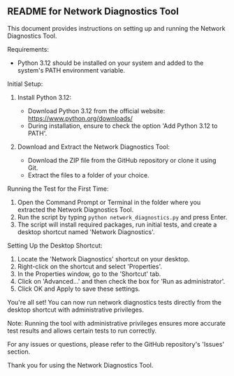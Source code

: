 README for Network Diagnostics Tool
-----------------------------------

This document provides instructions on setting up and running the Network Diagnostics Tool.

Requirements:
- Python 3.12 should be installed on your system and added to the system's PATH environment variable.

Initial Setup:
1. Install Python 3.12:
   - Download Python 3.12 from the official website: https://www.python.org/downloads/
   - During installation, ensure to check the option 'Add Python 3.12 to PATH'.

2. Download and Extract the Network Diagnostics Tool:
   - Download the ZIP file from the GitHub repository or clone it using Git.
   - Extract the files to a folder of your choice.

Running the Test for the First Time:
1. Open the Command Prompt or Terminal in the folder where you extracted the Network Diagnostics Tool.
2. Run the script by typing `python network_diagnostics.py` and press Enter.
3. The script will install required packages, run initial tests, and create a desktop shortcut named 'Network Diagnostics'.

Setting Up the Desktop Shortcut:
1. Locate the 'Network Diagnostics' shortcut on your desktop.
2. Right-click on the shortcut and select 'Properties'.
3. In the Properties window, go to the 'Shortcut' tab.
4. Click on 'Advanced...' and then check the box for 'Run as administrator'.
5. Click OK and Apply to save these settings.

You're all set! You can now run network diagnostics tests directly from the desktop shortcut with administrative privileges.

Note: Running the tool with administrative privileges ensures more accurate test results and allows certain tests to run correctly.

For any issues or questions, please refer to the GitHub repository's 'Issues' section.

Thank you for using the Network Diagnostics Tool.
